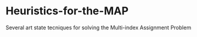 # Heuristics-for-the-MAP
Several art state tecniques for solving the Multi-index Assignment Problem
